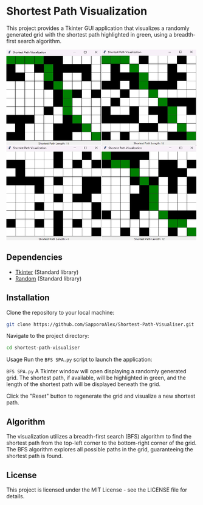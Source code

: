# Shortest Path Visualization
This project provides a Tkinter GUI application that visualizes a randomly generated grid with the shortest path highlighted in green, using a breadth-first search algorithm.

<img src="https://github.com/SapporoAlex/Shortest-Path-Visualiser/blob/main/1.jpg" width="500" height="500">

## Dependencies
- [Tkinter](https://docs.python.org/3/library/tkinter.html) (Standard library)
- [Random](https://docs.python.org/3/library/random.html) (Standard library)

## Installation
Clone the repository to your local machine:

```bash
git clone https://github.com/SapporoAlex/Shortest-Path-Visualiser.git
```

Navigate to the project directory:

```bash
cd shortest-path-visualiser
```

Usage
Run the `BFS SPA.py` script to launch the application:

`BFS SPA.py`
A Tkinter window will open displaying a randomly generated grid. The shortest path, if available, will be highlighted in green, and the length of the shortest path will be displayed beneath the grid.

Click the "Reset" button to regenerate the grid and visualize a new shortest path.

## Algorithm
The visualization utilizes a breadth-first search (BFS) algorithm to find the shortest path from the top-left corner to the bottom-right corner of the grid. The BFS algorithm explores all possible paths in the grid, guaranteeing the shortest path is found.

## License
This project is licensed under the MIT License - see the LICENSE file for details.
